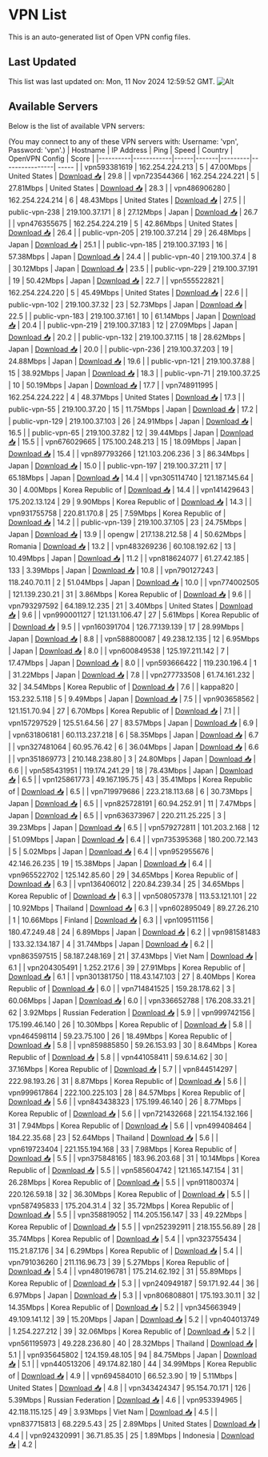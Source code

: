 # VPN List

This is an auto-generated list of Open VPN config files.

## Last Updated

This list was last updated on: Mon, 11 Nov 2024 12:59:52 GMT.
![Alt](https://repobeats.axiom.co/api/embed/186b98318ef1479477931607c1ad7d823f12451f.svg "Repobeats analytics image")

## Available Servers

Below is the list of available VPN servers:

(You may connect to any of these VPN servers with: Username: 'vpn', Password: 'vpn'.)
| Hostname | IP Address | Ping | Speed | Country | OpenVPN Config | Score |
|----------|------------|------|-------|---------|----------------| ----- |
| vpn593381619 | 162.254.224.213 | 5 | 47.00Mbps | United States | [Download 📥](./configs/server_0_US.ovpn) | 29.8 |
| vpn723544366 | 162.254.224.221 | 5 | 27.81Mbps | United States | [Download 📥](./configs/server_1_US.ovpn) | 28.3 |
| vpn486906280 | 162.254.224.214 | 6 | 48.43Mbps | United States | [Download 📥](./configs/server_2_US.ovpn) | 27.5 |
| public-vpn-238 | 219.100.37.171 | 8 | 27.12Mbps | Japan | [Download 📥](./configs/server_3_JP.ovpn) | 26.7 |
| vpn476355675 | 162.254.224.219 | 5 | 42.86Mbps | United States | [Download 📥](./configs/server_4_US.ovpn) | 26.4 |
| public-vpn-205 | 219.100.37.214 | 29 | 26.48Mbps | Japan | [Download 📥](./configs/server_5_JP.ovpn) | 25.1 |
| public-vpn-185 | 219.100.37.193 | 16 | 57.38Mbps | Japan | [Download 📥](./configs/server_6_JP.ovpn) | 24.4 |
| public-vpn-40 | 219.100.37.4 | 8 | 30.12Mbps | Japan | [Download 📥](./configs/server_7_JP.ovpn) | 23.5 |
| public-vpn-229 | 219.100.37.191 | 19 | 50.42Mbps | Japan | [Download 📥](./configs/server_8_JP.ovpn) | 22.7 |
| vpn555522821 | 162.254.224.220 | 5 | 45.49Mbps | United States | [Download 📥](./configs/server_9_US.ovpn) | 22.6 |
| public-vpn-102 | 219.100.37.32 | 23 | 52.73Mbps | Japan | [Download 📥](./configs/server_10_JP.ovpn) | 22.5 |
| public-vpn-183 | 219.100.37.161 | 10 | 61.14Mbps | Japan | [Download 📥](./configs/server_11_JP.ovpn) | 20.4 |
| public-vpn-219 | 219.100.37.183 | 12 | 27.09Mbps | Japan | [Download 📥](./configs/server_12_JP.ovpn) | 20.2 |
| public-vpn-132 | 219.100.37.115 | 18 | 28.62Mbps | Japan | [Download 📥](./configs/server_13_JP.ovpn) | 20.0 |
| public-vpn-236 | 219.100.37.203 | 19 | 24.88Mbps | Japan | [Download 📥](./configs/server_14_JP.ovpn) | 19.6 |
| public-vpn-121 | 219.100.37.88 | 15 | 38.92Mbps | Japan | [Download 📥](./configs/server_15_JP.ovpn) | 18.3 |
| public-vpn-71 | 219.100.37.25 | 10 | 50.19Mbps | Japan | [Download 📥](./configs/server_16_JP.ovpn) | 17.7 |
| vpn748911995 | 162.254.224.222 | 4 | 48.37Mbps | United States | [Download 📥](./configs/server_17_US.ovpn) | 17.3 |
| public-vpn-55 | 219.100.37.20 | 15 | 11.75Mbps | Japan | [Download 📥](./configs/server_18_JP.ovpn) | 17.2 |
| public-vpn-129 | 219.100.37.103 | 26 | 24.91Mbps | Japan | [Download 📥](./configs/server_19_JP.ovpn) | 16.5 |
| public-vpn-65 | 219.100.37.82 | 12 | 39.44Mbps | Japan | [Download 📥](./configs/server_20_JP.ovpn) | 15.5 |
| vpn676029665 | 175.100.248.213 | 15 | 18.09Mbps | Japan | [Download 📥](./configs/server_21_JP.ovpn) | 15.4 |
| vpn897793266 | 121.103.206.236 | 3 | 86.34Mbps | Japan | [Download 📥](./configs/server_22_JP.ovpn) | 15.0 |
| public-vpn-197 | 219.100.37.211 | 17 | 65.18Mbps | Japan | [Download 📥](./configs/server_23_JP.ovpn) | 14.4 |
| vpn305114740 | 121.187.145.64 | 30 | 4.00Mbps | Korea Republic of | [Download 📥](./configs/server_24_KR.ovpn) | 14.4 |
| vpn141429643 | 175.202.13.124 | 29 | 9.90Mbps | Korea Republic of | [Download 📥](./configs/server_25_KR.ovpn) | 14.3 |
| vpn931755758 | 220.81.170.8 | 25 | 7.59Mbps | Korea Republic of | [Download 📥](./configs/server_26_KR.ovpn) | 14.2 |
| public-vpn-139 | 219.100.37.105 | 23 | 24.75Mbps | Japan | [Download 📥](./configs/server_27_JP.ovpn) | 13.9 |
| opengw | 217.138.212.58 | 4 | 50.62Mbps | Romania | [Download 📥](./configs/server_28_RO.ovpn) | 13.2 |
| vpn483269236 | 60.108.192.62 | 13 | 10.49Mbps | Japan | [Download 📥](./configs/server_29_JP.ovpn) | 11.2 |
| vpn818624077 | 61.27.42.185 | 133 | 3.39Mbps | Japan | [Download 📥](./configs/server_30_JP.ovpn) | 10.8 |
| vpn790127243 | 118.240.70.11 | 2 | 51.04Mbps | Japan | [Download 📥](./configs/server_31_JP.ovpn) | 10.0 |
| vpn774002505 | 121.139.230.21 | 31 | 3.86Mbps | Korea Republic of | [Download 📥](./configs/server_32_KR.ovpn) | 9.6 |
| vpn793297592 | 64.189.12.235 | 21 | 3.40Mbps | United States | [Download 📥](./configs/server_33_US.ovpn) | 9.6 |
| vpn990001127 | 121.131.106.47 | 27 | 5.61Mbps | Korea Republic of | [Download 📥](./configs/server_34_KR.ovpn) | 9.5 |
| vpn160391704 | 126.77.139.139 | 17 | 28.99Mbps | Japan | [Download 📥](./configs/server_35_JP.ovpn) | 8.8 |
| vpn588800087 | 49.238.12.135 | 12 | 6.95Mbps | Japan | [Download 📥](./configs/server_36_JP.ovpn) | 8.0 |
| vpn600849538 | 125.197.211.142 | 7 | 17.47Mbps | Japan | [Download 📥](./configs/server_37_JP.ovpn) | 8.0 |
| vpn593666422 | 119.230.196.4 | 1 | 31.22Mbps | Japan | [Download 📥](./configs/server_38_JP.ovpn) | 7.8 |
| vpn277733508 | 61.74.161.232 | 32 | 34.54Mbps | Korea Republic of | [Download 📥](./configs/server_39_KR.ovpn) | 7.6 |
| kappa820 | 153.232.5.118 | 5 | 9.49Mbps | Japan | [Download 📥](./configs/server_40_JP.ovpn) | 7.5 |
| vpn903658562 | 121.151.70.94 | 27 | 6.70Mbps | Korea Republic of | [Download 📥](./configs/server_41_KR.ovpn) | 7.1 |
| vpn157297529 | 125.51.64.56 | 27 | 83.57Mbps | Japan | [Download 📥](./configs/server_42_JP.ovpn) | 6.9 |
| vpn631806181 | 60.113.237.218 | 6 | 58.35Mbps | Japan | [Download 📥](./configs/server_43_JP.ovpn) | 6.7 |
| vpn327481064 | 60.95.76.42 | 6 | 36.04Mbps | Japan | [Download 📥](./configs/server_44_JP.ovpn) | 6.6 |
| vpn351869773 | 210.148.238.80 | 3 | 24.80Mbps | Japan | [Download 📥](./configs/server_45_JP.ovpn) | 6.6 |
| vpn585431951 | 119.174.241.29 | 18 | 78.43Mbps | Japan | [Download 📥](./configs/server_46_JP.ovpn) | 6.5 |
| vpn125861773 | 49.167.195.75 | 43 | 35.41Mbps | Korea Republic of | [Download 📥](./configs/server_47_KR.ovpn) | 6.5 |
| vpn719979686 | 223.218.113.68 | 6 | 30.73Mbps | Japan | [Download 📥](./configs/server_48_JP.ovpn) | 6.5 |
| vpn825728191 | 60.94.252.91 | 11 | 7.47Mbps | Japan | [Download 📥](./configs/server_49_JP.ovpn) | 6.5 |
| vpn636373967 | 220.211.25.225 | 3 | 39.23Mbps | Japan | [Download 📥](./configs/server_50_JP.ovpn) | 6.5 |
| vpn579272811 | 101.203.2.168 | 12 | 51.09Mbps | Japan | [Download 📥](./configs/server_51_JP.ovpn) | 6.4 |
| vpn735395368 | 180.200.72.143 | 5 | 5.02Mbps | Japan | [Download 📥](./configs/server_52_JP.ovpn) | 6.4 |
| vpn952955676 | 42.146.26.235 | 19 | 15.38Mbps | Japan | [Download 📥](./configs/server_53_JP.ovpn) | 6.4 |
| vpn965522702 | 125.142.85.60 | 29 | 34.65Mbps | Korea Republic of | [Download 📥](./configs/server_54_KR.ovpn) | 6.3 |
| vpn136406012 | 220.84.239.34 | 25 | 34.65Mbps | Korea Republic of | [Download 📥](./configs/server_55_KR.ovpn) | 6.3 |
| vpn508057378 | 113.53.121.101 | 22 | 10.92Mbps | Thailand | [Download 📥](./configs/server_56_TH.ovpn) | 6.3 |
| vpn602895049 | 89.27.26.210 | 1 | 10.66Mbps | Finland | [Download 📥](./configs/server_57_FI.ovpn) | 6.3 |
| vpn109511156 | 180.47.249.48 | 24 | 6.89Mbps | Japan | [Download 📥](./configs/server_58_JP.ovpn) | 6.2 |
| vpn981581483 | 133.32.134.187 | 4 | 31.74Mbps | Japan | [Download 📥](./configs/server_59_JP.ovpn) | 6.2 |
| vpn863597515 | 58.187.248.169 | 21 | 37.43Mbps | Viet Nam | [Download 📥](./configs/server_60_VN.ovpn) | 6.1 |
| vpn204305491 | 1.252.217.6 | 39 | 27.91Mbps | Korea Republic of | [Download 📥](./configs/server_61_KR.ovpn) | 6.1 |
| vpn301381750 | 118.43.147.103 | 27 | 8.40Mbps | Korea Republic of | [Download 📥](./configs/server_62_KR.ovpn) | 6.0 |
| vpn714841525 | 159.28.178.62 | 3 | 60.06Mbps | Japan | [Download 📥](./configs/server_63_JP.ovpn) | 6.0 |
| vpn336652788 | 176.208.33.21 | 62 | 3.92Mbps | Russian Federation | [Download 📥](./configs/server_64_RU.ovpn) | 5.9 |
| vpn999742156 | 175.199.46.140 | 26 | 10.30Mbps | Korea Republic of | [Download 📥](./configs/server_65_KR.ovpn) | 5.8 |
| vpn464598114 | 59.23.75.100 | 26 | 18.49Mbps | Korea Republic of | [Download 📥](./configs/server_66_KR.ovpn) | 5.8 |
| vpn859885850 | 59.26.153.93 | 30 | 8.64Mbps | Korea Republic of | [Download 📥](./configs/server_67_KR.ovpn) | 5.8 |
| vpn441058411 | 59.6.14.62 | 30 | 37.16Mbps | Korea Republic of | [Download 📥](./configs/server_68_KR.ovpn) | 5.7 |
| vpn844514297 | 222.98.193.26 | 31 | 8.87Mbps | Korea Republic of | [Download 📥](./configs/server_69_KR.ovpn) | 5.6 |
| vpn999617864 | 222.100.225.103 | 28 | 84.57Mbps | Korea Republic of | [Download 📥](./configs/server_70_KR.ovpn) | 5.6 |
| vpn843438323 | 175.199.46.140 | 26 | 8.77Mbps | Korea Republic of | [Download 📥](./configs/server_71_KR.ovpn) | 5.6 |
| vpn721432668 | 221.154.132.166 | 31 | 7.94Mbps | Korea Republic of | [Download 📥](./configs/server_72_KR.ovpn) | 5.6 |
| vpn499408464 | 184.22.35.68 | 23 | 52.64Mbps | Thailand | [Download 📥](./configs/server_73_TH.ovpn) | 5.6 |
| vpn619723404 | 221.155.194.168 | 33 | 7.98Mbps | Korea Republic of | [Download 📥](./configs/server_74_KR.ovpn) | 5.5 |
| vpn375848165 | 183.96.203.68 | 31 | 10.14Mbps | Korea Republic of | [Download 📥](./configs/server_75_KR.ovpn) | 5.5 |
| vpn585604742 | 121.165.147.154 | 31 | 26.28Mbps | Korea Republic of | [Download 📥](./configs/server_76_KR.ovpn) | 5.5 |
| vpn911800374 | 220.126.59.18 | 32 | 36.30Mbps | Korea Republic of | [Download 📥](./configs/server_77_KR.ovpn) | 5.5 |
| vpn587495833 | 175.204.31.4 | 32 | 35.72Mbps | Korea Republic of | [Download 📥](./configs/server_78_KR.ovpn) | 5.5 |
| vpn358819052 | 114.205.156.147 | 33 | 49.22Mbps | Korea Republic of | [Download 📥](./configs/server_79_KR.ovpn) | 5.5 |
| vpn252392911 | 218.155.56.89 | 28 | 35.74Mbps | Korea Republic of | [Download 📥](./configs/server_80_KR.ovpn) | 5.4 |
| vpn323755434 | 115.21.87.176 | 34 | 6.29Mbps | Korea Republic of | [Download 📥](./configs/server_81_KR.ovpn) | 5.4 |
| vpn791036260 | 211.116.96.73 | 39 | 5.27Mbps | Korea Republic of | [Download 📥](./configs/server_82_KR.ovpn) | 5.4 |
| vpn480196781 | 175.214.62.192 | 31 | 55.89Mbps | Korea Republic of | [Download 📥](./configs/server_83_KR.ovpn) | 5.3 |
| vpn240949187 | 59.171.92.44 | 36 | 6.97Mbps | Japan | [Download 📥](./configs/server_84_JP.ovpn) | 5.3 |
| vpn806808801 | 175.193.30.11 | 32 | 14.35Mbps | Korea Republic of | [Download 📥](./configs/server_85_KR.ovpn) | 5.2 |
| vpn345663949 | 49.109.141.12 | 39 | 15.20Mbps | Japan | [Download 📥](./configs/server_86_JP.ovpn) | 5.2 |
| vpn404013749 | 1.254.227.212 | 39 | 32.06Mbps | Korea Republic of | [Download 📥](./configs/server_87_KR.ovpn) | 5.2 |
| vpn561195973 | 49.228.236.80 | 40 | 28.32Mbps | Thailand | [Download 📥](./configs/server_88_TH.ovpn) | 5.1 |
| vpn935645802 | 124.159.48.105 | 94 | 84.75Mbps | Japan | [Download 📥](./configs/server_89_JP.ovpn) | 5.1 |
| vpn440513206 | 49.174.82.180 | 44 | 34.99Mbps | Korea Republic of | [Download 📥](./configs/server_90_KR.ovpn) | 4.9 |
| vpn694584010 | 66.52.3.90 | 19 | 5.11Mbps | United States | [Download 📥](./configs/server_91_US.ovpn) | 4.8 |
| vpn343424347 | 95.154.70.171 | 126 | 5.39Mbps | Russian Federation | [Download 📥](./configs/server_92_RU.ovpn) | 4.6 |
| vpn953394965 | 42.118.115.125 | 49 | 3.93Mbps | Viet Nam | [Download 📥](./configs/server_93_VN.ovpn) | 4.5 |
| vpn837715813 | 68.229.5.43 | 25 | 2.89Mbps | United States | [Download 📥](./configs/server_94_US.ovpn) | 4.4 |
| vpn924320991 | 36.71.85.35 | 25 | 1.89Mbps | Indonesia | [Download 📥](./configs/server_95_ID.ovpn) | 4.2 |
